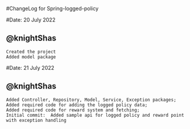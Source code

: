 #ChangeLog for Spring-logged-policy

#Date: 20 July 2022 
## @knightShas
	Created the project
	Added model package

#Date: 21 July 2022 
## @knightShas
	Added Controller, Repository, Model, Service, Exception packages;
	Added required code for adding the logged policy data;
	Added required code for reward system and fetching;
	Initial commit:  Added sample api for logged policy and reward point with exception handling
	